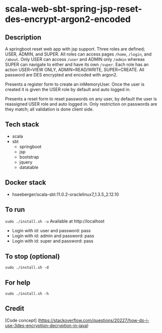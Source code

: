 # scala-web-sbt-spring-jsp-reset-des-encrypt-argon2-encoded

## Description
A springboot reset web app with jsp support.
Three roles are defined; USER, ADMIN, and SUPER. All roles
can access pages `/home`, `/login`, and `/about`. Only USER
can access `/user` and ADMIN only `/admin` whereas SUPER can
navigate to either and have its own `/super`. Each role
has an action USER=VIEW ONLY, ADMIN=READ/WRITE, SUPER=CREATE.
All password are DES encrypted and encoded with argon2.

Presents a register form to create an inMemoryUser.
Once the user is created it is given the USER role
by default and auto logged in.

Presents a reset form to reset passwords on any user,
by default the user is reassigned USER role and auto
logged in. Only restriction on passwords are they match;
all validation is done client side.

## Tech stack
- scala
- sbt
  - springboot
  - jsp
  - bootstrap
  - jquery
  - datatable

## Docker stack
- hseeberger/scala-sbt:11.0.2-oraclelinux7_1.3.5_2.12.10

## To run
`sudo ./install.sh -u`
Available at http://localhost
- Login with id: user and password: pass
- Login with id: admin and password: pass
- Login with id: super and password: pass

## To stop (optional)
`sudo ./install.sh -d`

## For help
`sudo ./install.sh -h`

## Credit
[Code concept] (https://stackoverflow.com/questions/20227/how-do-i-use-3des-encryption-decryption-in-java)
